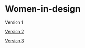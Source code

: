 # Women-in-design

[Version 1](https://dairemcsherry.github.io/women-in-design/index-one.html)

[Version 2](https://dairemcsherry.github.io/women-in-design/index-two.html)

[Version 3](https://dairemcsherry.github.io/women-in-design/index-three.html)
